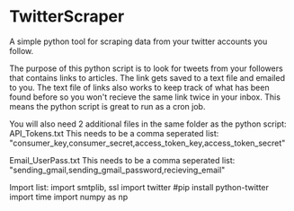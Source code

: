 # TwitterScraper
A simple python tool for scraping data from your twitter accounts you follow.

The purpose of this python script is to look for tweets from your followers that contains links to articles. The link gets saved to a text file and emailed to you.
The text file of links also works to keep track of what has been found before so you won't recieve the same link twice in your inbox.
This means the python script is great to run as a cron job.

You will also need 2 additional files in the same folder as the python script:
  API_Tokens.txt
      This needs to be a comma seperated list:
        "consumer_key,consumer_secret,access_token_key,access_token_secret"

  Email_UserPass.txt
      This needs to be a comma seperated list:
        "sending_gmail,sending_gmail_password,recieving_email"
        
        
Import list:
import smtplib, ssl
import twitter #pip install python-twitter
import time
import numpy as np
